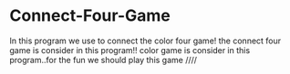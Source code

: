 # Connect-Four-Game
In this program we use to connect the color four game!
the connect four game is consider in this program!!
color game is consider in this program..for the fun we should play this game
////

